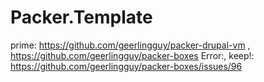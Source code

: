 # Packer.Template
prime: https://github.com/geerlingguy/packer-drupal-vm , https://github.com/geerlingguy/packer-boxes Error:, keep!: https://github.com/geerlingguy/packer-boxes/issues/96
